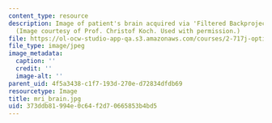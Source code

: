 ```yaml
---
content_type: resource
description: Image of patient's brain acquired via 'Filtered Backprojection' technique.
  (Image courtesy of Prof. Christof Koch. Used with permission.)
file: https://ol-ocw-studio-app-qa.s3.amazonaws.com/courses/2-717j-optical-engineering-spring-2002/373ddb81994e0c64f2d70665853b4bd5_mri_brain.jpg
file_type: image/jpeg
image_metadata:
  caption: ''
  credit: ''
  image-alt: ''
parent_uid: 4f5a3438-c1f7-193d-270e-d72834dfdb69
resourcetype: Image
title: mri_brain.jpg
uid: 373ddb81-994e-0c64-f2d7-0665853b4bd5
---
```

